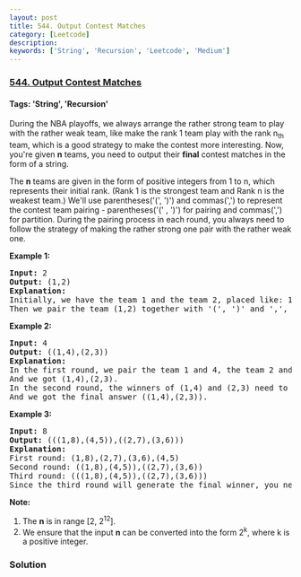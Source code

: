 ```yaml
---
layout: post
title: 544. Output Contest Matches
category: [Leetcode]
description: 
keywords: ['String', 'Recursion', 'Leetcode', 'Medium']
---
```

### [544. Output Contest Matches](https://leetcode.com/problems/output-contest-matches)

#### Tags: 'String', 'Recursion'

<div class="content__u3I1 question-content__JfgR"><div><p>
During the NBA playoffs, we always arrange the rather strong team to play with the rather weak team, like make the rank 1 team play with the rank n<sub>th</sub> team, which is a good strategy to make the contest more interesting. Now, you're given <b>n</b> teams, you need to output their <b>final</b> contest matches in the form of a string.
</p>
<p>The <b>n</b> teams are given in the form of positive integers from 1 to n, which represents their initial rank. (Rank 1 is the strongest team and Rank n is the weakest team.) We'll use parentheses('(', ')') and commas(',') to represent the contest team pairing - parentheses('(' , ')') for pairing and commas(',') for partition. During the pairing process in each round, you always need to follow the strategy of making the rather strong one pair with the rather weak one.</p>
<p><b>Example 1:</b><br/>
</p><pre><b>Input:</b> 2
<b>Output:</b> (1,2)
<b>Explanation:</b> 
Initially, we have the team 1 and the team 2, placed like: 1,2.
Then we pair the team (1,2) together with '(', ')' and ',', which is the final answer.
</pre>
<p></p>
<p><b>Example 2:</b><br/>
</p><pre><b>Input:</b> 4
<b>Output:</b> ((1,4),(2,3))
<b>Explanation:</b> 
In the first round, we pair the team 1 and 4, the team 2 and 3 together, as we need to make the strong team and weak team together.
And we got (1,4),(2,3).
In the second round, the winners of (1,4) and (2,3) need to play again to generate the final winner, so you need to add the paratheses outside them.
And we got the final answer ((1,4),(2,3)).
</pre>
<p></p>
<p><b>Example 3:</b><br/>
</p><pre><b>Input:</b> 8
<b>Output:</b> (((1,8),(4,5)),((2,7),(3,6)))
<b>Explanation:</b> 
First round: (1,8),(2,7),(3,6),(4,5)
Second round: ((1,8),(4,5)),((2,7),(3,6))
Third round: (((1,8),(4,5)),((2,7),(3,6)))
Since the third round will generate the final winner, you need to output the answer (((1,8),(4,5)),((2,7),(3,6))).
</pre>
<p></p>
<p><b>Note:</b><br/>
</p><ol>
<li>The <b>n</b> is in range [2, 2<sup>12</sup>].</li>
<li>We ensure that the input <b>n</b> can be converted into the form 2<sup>k</sup>, where k is a positive integer.</li>
</ol>
<p></p></div></div>

### Solution
